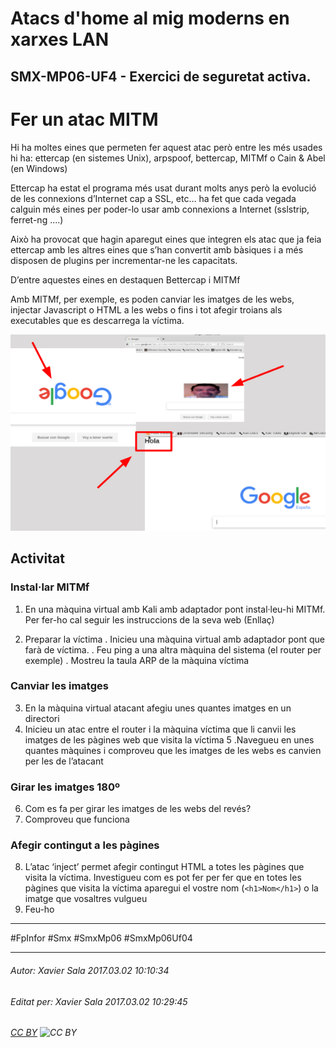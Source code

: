 # Atacs d'home al mig moderns en xarxes LAN
## SMX-MP06-UF4 - Exercici de seguretat activa.
Fer un atac MITM
==========================
Hi ha moltes eines que permeten fer aquest atac però entre les més usades hi ha: ettercap (en sistemes Unix), arpspoof, bettercap, MITMf o Cain & Abel (en Windows)

Ettercap ha estat el programa més usat durant molts anys però la evolució de les connexions d’Internet cap a SSL, etc… ha fet que cada vegada calguin més eines per poder-lo usar amb connexions a Internet (sslstrip, ferret-ng ....) 

Això ha provocat que hagin aparegut eines que integren els atac que ja feia ettercap amb les altres eines que s’han convertit amb bàsiques i a més disposen de plugins per incrementar-ne les capacitats.

D’entre aquestes eines en destaquen Bettercap i MITMf

Amb MITMf, per exemple, es poden canviar les imatges de les webs, injectar Javascript o HTML a les webs o fins i tot afegir troians als executables que es descarrega la víctima.

![atacs](https://raw.githubusercontent.com/utrescu/utrescu.github.io/master/images/mitmf-atac.png "Girar")

Activitat
--------------------------

### Instal·lar MITMf

1. En una màquina virtual amb Kali amb adaptador pont instal·leu-hi MITMf. Per fer-ho cal seguir les instruccions de la seva web (Enllaç)

2. Preparar la víctima
    . Inicieu una màquina virtual amb adaptador pont que farà de víctima. 
    . Feu ping a una altra màquina del sistema (el router per exemple)
    . Mostreu la taula ARP de la màquina víctima

### Canviar les imatges

3. En la màquina virtual atacant afegiu unes quantes imatges en un directori
4. Inicieu un atac entre el router i la màquina víctima que li canvii les imatges de les pàgines web que visita la víctima
5 .Navegueu en unes quantes màquines i comproveu que les imatges de les webs es canvien per les de l’atacant

### Girar les imatges 180º

6. Com es fa per girar les imatges de les webs del revés?
7. Comproveu que funciona

### Afegir contingut a les pàgines

8. L’atac ‘inject’ permet afegir contingut HTML a totes les pàgines que visita la víctima. Investigueu com es pot fer per fer que en totes les pàgines que visita la víctima aparegui el vostre nom (`<h1>Nom</h1>`) o la imatge que vosaltres vulgueu
9. Feu-ho

---

#FpInfor #Smx #SmxMp06 #SmxMp06Uf04

---

###### Autor: Xavier Sala 2017.03.02 10:10:34
###### Editat per: Xavier Sala 2017.03.02 10:29:45
###### [CC BY](https://creativecommons.org/licenses/by/4.0/) ![CC BY](https://licensebuttons.net/l/by/3.0/80x15.png)
